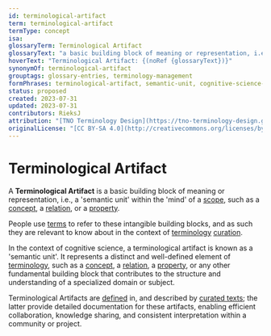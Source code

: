 ```yaml
---
id: terminological-artifact
term: terminological-artifact
termType: concept
isa: 
glossaryTerm: Terminological Artifact
glossaryText: "a basic building block of meaning or representation, i.e., a 'semantic unit' within the 'mind' of a [scope](@), such as a [concept](@), a [relation](@), or a [property](@)."
hoverText: "Terminological Artifact: {(noRef {glossaryText})}"
synonymOf: terminological-artifact
grouptags: glossary-entries, terminology-management
formPhrases: terminological-artifact, semantic-unit, cognitive-science-unit
status: proposed
created: 2023-07-31
updated: 2023-07-31
contributors: RieksJ
attribution: "[TNO Terminology Design](https://tno-terminology-design.github.io/tev2-specifications/docs/tev2)"
originalLicense: "[CC BY-SA 4.0](http://creativecommons.org/licenses/by-sa/4.0/?ref=chooser-v1)"
---
```


# Terminological Artifact

A **Terminological Artifact** is a basic building block of meaning or representation, i.e., a 'semantic unit' within the 'mind' of a [scope](@), such as a [concept](@), a [relation](@), or a [property](@).

People use [terms](@) to refer to these intangible building blocks, and as such they are relevant to know about in the context of [terminology](@) [curation](@).

In the context of cognitive science, a terminological artifact is known as a 'semantic unit'. It represents a distinct and well-defined element of [terminology](@), such as a [concept](@), a [relation](@), a [property](@), or any other fundamental building block that contributes to the structure and understanding of a specialized domain or subject.

Terminological Artifacts are [defined](@) in, and described by [curated texts](@); the latter provide detailed documentation for these artifacts, enabling efficient collaboration, knowledge sharing, and consistent interpretation within a community or project.

